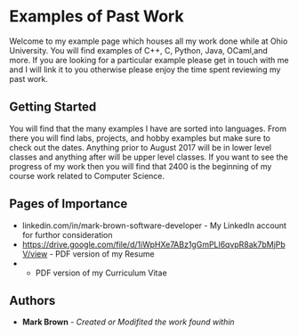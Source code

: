# Examples of Past Work

Welcome to my  example page which houses all my work done while at Ohio University. You will find examples of C++, C, Python, Java, OCaml,and more. If you are looking for a particular example please get in touch with me and I will link it to you otherwise please enjoy the time spent reviewing my past work.

## Getting Started

You will find that the many examples I have are sorted into languages. From there you will find labs, projects, and hobby examples but make sure to check out the dates. Anything prior to August 2017 will be in lower level classes and anything after will be upper level classes. If you want to see the progress of my work then you will find that 2400 is the beginning of my course work related to Computer Science.

## Pages of Importance

* linkedin.com/in/mark-brown-software-developer - My LinkedIn account for furthor consideration
* https://drive.google.com/file/d/1iWpHXe7ABz1gGmPLl6qvpR8ak7bMjPbV/view - PDF version of my Resume
*  - PDF version of my Curriculum Vitae

## Authors

* **Mark Brown** - *Created or Modifited the work found within*
